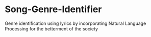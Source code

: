 # Song-Genre-Identifier
Genre identification using lyrics by incorporating Natural Language Processing for the betterment of the society
